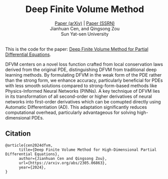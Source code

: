 <h1 align="center">Deep Finite Volume Method</h1>

<div align="center">
    <a href="https://arxiv.org/abs/2305.06863">Paper (arXiv)</a> | 
    <a href="https://papers.ssrn.com/sol3/papers.cfm?abstract_id=4735856">Paper (SSRN)</a>
</div>

<div align="center">
    Jianhuan Cen, and Qingsong Zou</br>
    Sun Yat-sen University
</div>

<div></br></div>

<!-- ![flow-examples](figs/flow-examples.png) -->

This is the code for the paper: [Deep Finite Volume Method for Partial Differential Equations](https://arxiv.org/abs/2305.06863).

DFVM centers on a novel loss function crafted from local conservation laws derived from the original PDE, distinguishing DFVM from traditional deep learning methods. By formulating DFVM in the weak form of the PDE rather than the strong form, we enhance accuracy, particularly beneficial for PDEs with less smooth solutions compared to strong-form-based methods like Physics-Informed Neural Networks (PINNs). A key technique of DFVM lies in its transformation of all second-order or higher derivatives of neural networks into first-order derivatives which can be comupted directly using Automatic Differentiation (AD). This adaptation significantly reduces computational overhead, particularly advantageous for solving high-dimensional PDEs.


## Citation

```
@article{cen2024dfvm,
      title={Deep Finite Volume Method for High-Dimensional Partial Differential Equations}, 
      author={Jianhuan Cen and Qingsong Zou},
      url={https://arxiv.org/abs/2305.06863}, 
      year={2024},
}
```